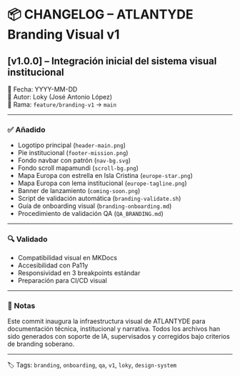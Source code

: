 # 📦 CHANGELOG – ATLANTYDE Branding Visual v1

## [v1.0.0] – Integración inicial del sistema visual institucional
📅 Fecha: YYYY-MM-DD  
👤 Autor: Loky (José Antonio López)  
🔀 Rama: `feature/branding-v1` → `main`

---

### ✅ Añadido
- Logotipo principal (`header-main.png`)
- Pie institucional (`footer-mission.png`)
- Fondo navbar con patrón (`nav-bg.svg`)
- Fondo scroll mapamundi (`scroll-bg.png`)
- Mapa Europa con estrella en Isla Cristina (`europe-star.png`)
- Mapa Europa con lema institucional (`europe-tagline.png`)
- Banner de lanzamiento (`coming-soon.png`)
- Script de validación automática (`branding-validate.sh`)
- Guía de onboarding visual (`branding-onboarding.md`)
- Procedimiento de validación QA (`QA_BRANDING.md`)

---

### 🔍 Validado
- Compatibilidad visual en MKDocs
- Accesibilidad con Pa11y
- Responsividad en 3 breakpoints estándar
- Preparación para CI/CD visual

---

### 📘 Notas
Este commit inaugura la infraestructura visual de ATLANTYDE para documentación técnica, institucional y narrativa. Todos los archivos han sido generados con soporte de IA, supervisados y corregidos bajo criterios de branding soberano.

---

🏷️ Tags: `branding`, `onboarding`, `qa`, `v1`, `loky`, `design-system`
